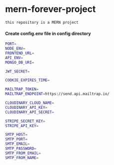 # mern-forever-project

`this repository is a MERN project`

#### Create config.env file in config directory
```bash
PORT=
NODE_ENV=
FRONTEND_URL=
API_ENV=
MONGO_DB_URI=

JWT_SECRET=

COOKIE_EXPIRES_TIME=

MAILTRAP_TOKEN=
MAILTRAP_ENDPOINT=https://send.api.mailtrap.io/

CLOUDINARY_CLOUD_NAME=
CLOUDINARY_API_KEY=
CLOUDINARY_API_SECRET=

STRIPE_SECRET_KEY=
STRIPE_API_KEY=

SMTP_HOST=
SMTP_PORT=
SMTP_EMAIL=
SMTP_PASSWORD=
SMTP_FROM_EMAIL=
SMTP_FROM_NAME=
```